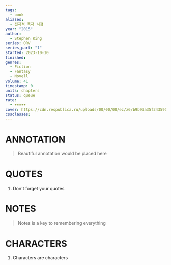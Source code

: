 ```yaml
---
tags:
  - book
aliases:
  - 전지적 독자 시점
year: "2015"
author:
  - Stephen King
series: ORV
series_part: "1"
started: 2023-10-10
finished: 
genres:
  - Fiction
  - Fantasy
  - Novell
volume: 41
timestamp: 0
units: chapters
status: queue
rate:
  - ★★★★★
cover: https://cdn.respublica.ru/uploads/00/00/00/ez/z6/b9b93a35f3435902.jpg?1640253173
cssclasses:
---
```


# ANNOTATION
>Beautiful annotation would be placed here

# QUOTES
1. Don't forget your quotes

# NOTES
>Notes is a key to remembering everything

# CHARACTERS
1. Characters are characters
